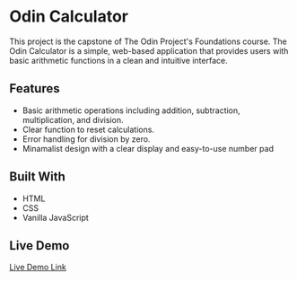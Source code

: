 # Odin Calculator

This project is the capstone of The Odin Project's Foundations course. The Odin Calculator is a simple, web-based application that provides users with basic arithmetic functions in a clean and intuitive interface.


## Features

- Basic arithmetic operations including addition, subtraction, multiplication, and division.
- Clear function to reset calculations.
- Error handling for division by zero.
- Minamalist design with a clear display and easy-to-use number pad

## Built With

- HTML
- CSS 
- Vanilla JavaScript 

## Live Demo

[Live Demo Link](https://paulomborges.github.io/odin-calculator/)

